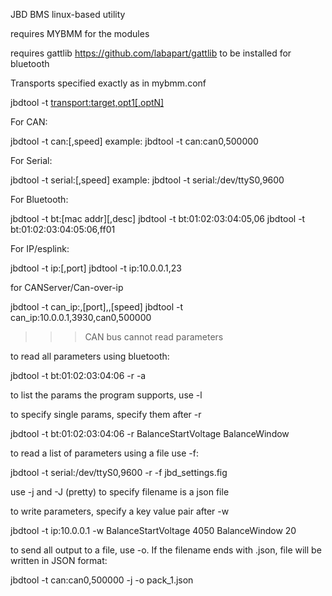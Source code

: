 
JBD BMS linux-based utility

requires MYBMM for the modules

requires gattlib https://github.com/labapart/gattlib to be installed for bluetooth


Transports specified exactly as in mybmm.conf

jbdtool -t <transport:target,opt1[,optN]>


For CAN:

jbdtool -t can:<device>[,speed]
example: jbdtool -t can:can0,500000

For Serial:

jbdtool -t serial:<device>[,speed]
example: jbdtool -t serial:/dev/ttyS0,9600

For Bluetooth:

jbdtool -t bt:[mac addr][,desc]
jbdtool -t bt:01:02:03:04:05,06
jbdtool -t bt:01:02:03:04:05:06,ff01

For IP/esplink:

jbdtool -t ip:<ip addr>[,port]
jbdtool -t ip:10.0.0.1,23

for CANServer/Can-over-ip

jbdtool -t can_ip:<ip addr>,[port],<interface>,[speed]
jbdtool -t can_ip:10.0.0.1,3930,can0,500000

>>> CAN bus cannot read parameters


to read all parameters using bluetooth:

jbdtool -t bt:01:02:03:04:06 -r -a

to list the params the program supports, use -l

to specify single params, specify them after -r

jbdtool -t bt:01:02:03:04:06 -r BalanceStartVoltage BalanceWindow

to read a list of parameters using a file use -f:

jbdtool -t serial:/dev/ttyS0,9600 -r -f jbd_settings.fig

use -j and -J (pretty) to specify filename is a json file


to write parameters, specify a key value pair after -w

jbdtool -t ip:10.0.0.1 -w BalanceStartVoltage 4050 BalanceWindow 20


to send all output to a file, use -o.   If the filename ends with .json, file will be written in JSON format:

jbdtool -t can:can0,500000 -j -o pack_1.json
